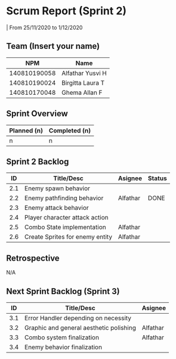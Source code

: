 # Scrum Report (Sprint 2)
| From 25/11/2020 to 1/12/2020

## Team (Insert your name)
| NPM           | Name        |
| ------------- |-------------|
| 140810190058  | Alfathar Yusvi H |
| 140810190024  | Birgitta Laura T |
| 140810170048  | Ghema Allan F    |

## Sprint Overview
| Planned (n)   | Completed (n) |
| ------------- |-------------- |
| n             | n             |

## Sprint 2 Backlog

| ID  | Title/Desc | Asignee | Status |
| --- | ---------- | ------- | ------ |
| 2.1 | Enemy spawn behavior | |
| 2.2 | Enemy pathfinding behavior |Alfathar | DONE|
| 2.3 | Enemy attack behavior | |
| 2.4 | Player character attack action | |
| 2.5 | Combo State implementation |Alfathar |
| 2.6 | Create Sprites for enemy entity |Alfathar |

## Retrospective 

N/A

## Next Sprint Backlog (Sprint 3)
| ID  | Title/Desc | Asignee | 
| --- | ---------- | ------- | 
| 3.1 | Error Handler depending on necessity | |
| 3.2 | Graphic and general aesthetic polishing |Alfathar |
| 3.3 | Combo system finalization |Alfathar |
| 3.4 | Enemy behavior finalization | |
